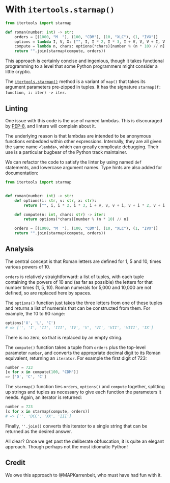 # With `itertools.starmap()`

```python
from itertools import starmap

def roman(number: int) -> str:
    orders = [(1000, "M  "), (100, "CDM"), (10, "XLC"), (1, "IVX")] 
    options = lambda I, V, X: ["", I, I * 2, I * 3, I + V, V, V + I, V + I * 2, V + I * 3, I + X]
    compute = lambda n, chars: options(*chars)[number % (n * 10) // n]
    return "".join(starmap(compute, orders))
```

This approach is certainly concise and ingenious, though it takes functional programming to a level that some Python programmers might consider a little cryptic.

The [`itertools.starmap()`][starmap] method is a variant of `map()` that takes its argument parameters pre-zipped in tuples.
It has the signature `starmap(f: function, i: iter) -> iter`.

## Linting

One issue with this code is the use of named lambdas.
This is discouraged by [PEP-8][pep8], and linters will complain about it.

The underlying reason is that lambdas are intended to be anonymous functions embedded within other expressions.
Internally, they are all given the same name `<lambda>`, which can greatly complicate debugging.
Their use is a particular bugbear of the Python track maintainer.

We can refactor the code to satisfy the linter by using named `def` statements, and lowercase argument names. 
Type hints are also added for documentation:

```python
from itertools import starmap


def roman(number: int) -> str:
    def options(i: str, v: str, x: str):
        return ["", i, i * 2, i * 3, i + v, v, v + i, v + i * 2, v + i * 3, i + x]

    def compute(n: int, chars: str) -> iter:
        return options(*chars)[number % (n * 10) // n]

    orders = [(1000, "M  "), (100, "CDM"), (10, "XLC"), (1, "IVX")]
    return "".join(starmap(compute, orders))
```

## Analysis

The central concept is that Roman letters are defined for 1, 5 and 10, times various powers of 10.

`orders` is relatively straightforward: a list of tuples, with each tuple containing the powers of 10 and (as far as possible) the letters for that number times (1, 5, 10). 
Roman numerals for 5,000 and 10,000 are not defined, so are replaced here by spaces.

The `options()` function just takes the three letters from one of these tuples and returns a list of numerals that can be constructed from them.
For example, the 10 to 90 range:

```python
options('X', 'L', 'C')
# => ['', 'I', 'II', 'III', 'IV', 'V', 'VI', 'VII', 'VIII', 'IX']
```

There is no zero, so that is replaced by an empty string.

The `compute()` function takes a tuple from `orders` plus the top-level parameter `number`, and converts the appropriate decimal digit to its Roman equivalent, returning an `iterator`.
For example the first digit of 723:

```python
number = 723
[x for x in compute(100, "CDM")]
=> ['D', 'C', 'C']
```

The `starmap()` function ties `orders`, `options()` and `compute` together, splitting up strings and tuples as necessary to give each function the parameters it needs.
Again, an iterator is returned:

```python
number = 723
[x for x in starmap(compute, orders)]
# => ['', 'DCC', 'XX', 'III']
```

Finally, `''.join()` converts this iterator to a single string that can be returned as the desired answer.

All clear?
Once we get past the deliberate obfuscation, it is quite an elegant approach. Though perhaps not the most idiomatic Python!

## Credit

We owe this approach to @MAPKarrenbelt, who must have had fun with it.

[starmap]: https://docs.python.org/3/library/itertools.html#itertools.starmap
[pep8]: https://peps.python.org/pep-0008/#programming-recommendations
